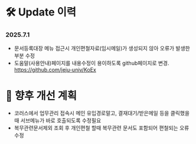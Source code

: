 # 🛠️ Update 이력
### 2025.7.1 
  * 문서등록대장 메뉴 접근시 개인편철자료(임시메일)가 생성되지 않아 오류가 발생한 부분 수정
  * 도움말(사용안내)페이지를 내용수정이 용이하도록 github페이지로 변경. https://github.com/jeju-univ/KoEx

  
# 📅 향후 개선 계획
* 코러스에서 업무관리 접속시 메인 유입경로말고, 결재대기/받은메일 등을 클릭했을때 서브메뉴가 바로 호출되도록 수정필요
* 복무관련문서제외 조회 후 개인편철 할때 복무관련 문서도 포함되어 편철되는 오류 수정
